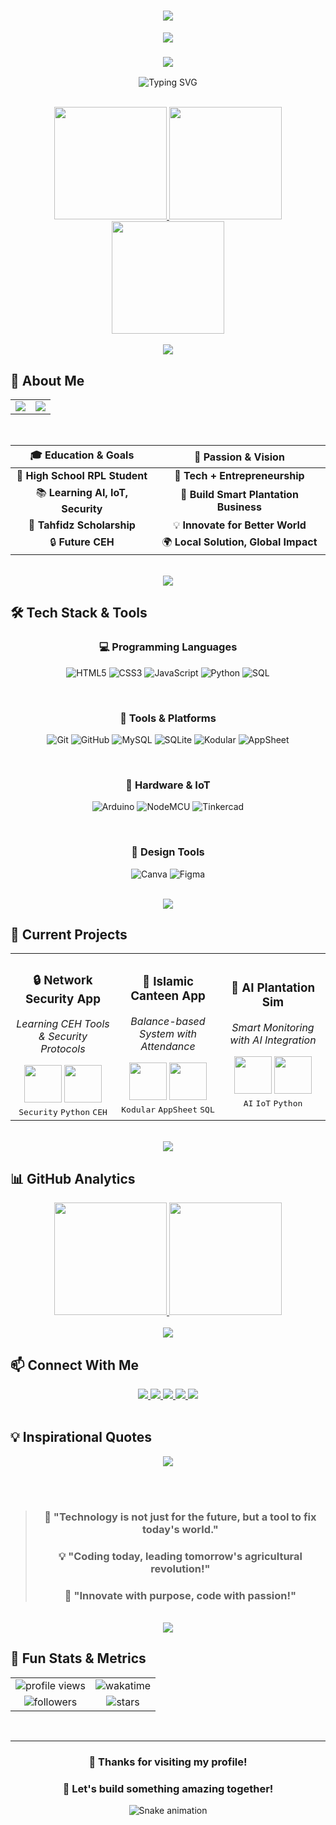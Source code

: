 <h1 align="center">
  <div align="center">
    <img src="https://readme-typing-svg.herokuapp.com/?font=Righteous&size=40&center=true&vCenter=true&width=500&height=70&duration=4000&lines=Hi+There!+👋;I'm+Muhammad+Ridho;" /> 
  </div>
</h1>

<div align="center">
  <img src="https://user-images.githubusercontent.com/73097560/115834477-dbab4500-a447-11eb-908a-139a6edaec5c.gif"/>
</div>

<h3 align="center">
  <img src="https://readme-typing-svg.herokuapp.com/?font=Righteous&size=30&center=true&vCenter=true&width=500&height=50&duration=4000&lines=🎓+Student;💻+Tech+Enthusiast;🔒+Future+CEH;🌱+AgriPreneur;🚀+Innovator;" />
</h3>

<div align="center">
  
  ![Typing SVG](https://readme-typing-svg.herokuapp.com?font=Fira+Code&weight=600&size=22&duration=3000&pause=500&color=00F72D&center=true&vCenter=true&width=600&lines=🚀+Building+Dreams+with+Code+and+Faith;📚+Tahfidz+Scholarship+in+Progress;🔐+Future+Certified+Ethical+Hacker;🤖+AI+%2B+Electronics+Lover;🌾+In+Love+with+Plantation+Business;💡+Tech+for+Better+Tomorrow)
  
</div>

<br/>

<div align="center">
  
  <!-- GitHub Stats with Animation -->
  <a href="[https://github.com/rid-cmyk/rid-cmyk)">
    <img height="180em" src="https://github-readme-stats.vercel.app/api?username=namakamu&show_icons=true&theme=radical&include_all_commits=true&count_private=true&border_radius=20&bg_color=30,0d0d0d,191970&title_color=fff&text_color=fff&icon_color=79ff97"/>
    <img height="180em" src="https://github-readme-stats.vercel.app/api/top-langs/?username=namakamu&layout=compact&langs_count=8&theme=radical&border_radius=20&bg_color=30,191970,0d0d0d&title_color=fff&text_color=fff"/>
  </a>
  
  <!-- GitHub Streak Stats -->
  <a href="https://git.io/streak-stats">
    <img height="180em" src="https://streak-stats.demolab.com?user=namakamu&theme=radical&border_radius=20&background=0D0D0D&ring=00FF00&fire=00FF00&currStreakLabel=00FF00"/>
  </a>
  
</div>

<br/>

<div align="center">
  <img src="https://user-images.githubusercontent.com/73097560/115834477-dbab4500-a447-11eb-908a-139a6edaec5c.gif"/>
</div>

## 🎯 About Me

<div align="center">

<!-- Animated Cards -->
<table>
  <tr>
    <td align="center" style="padding=0;width=50%">
      <img align="center" style="padding=0;" src="https://github-readme-stats.vercel.app/api/top-langs/?username=namakamu&layout=compact&theme=radical&hide_border=true&bg_color=0D1117&title_color=CE09EC&text_color=FFFFFF" />
    </td>
    <td align="center" style="padding=0;width=50%">
      <img align="center" style="padding=0;" src="https://github-readme-stats.vercel.app/api/pin/?username=namakamu&repo=network-security-app&theme=radical&hide_border=true&bg_color=0D1117&title_color=CE09EC&text_color=FFFFFF" />
    </td>
  </tr>
</table>

</div>

<br/>

<!-- Animated About Me Section -->
<div align="center">

| 🎓 Education & Goals | 🌟 Passion & Vision |
|:--------------------:|:-------------------:|
| 🏫 **High School RPL Student** | 🧠 **Tech + Entrepreneurship** |
| 📚 **Learning AI, IoT, Security** | 🌱 **Build Smart Plantation Business** |
| 🕋 **Tahfidz Scholarship** | 💡 **Innovate for Better World** |
| 🔒 **Future CEH** | 🌍 **Local Solution, Global Impact** |

</div>

<br/>

<div align="center">
  <img src="https://user-images.githubusercontent.com/73097560/115834477-dbab4500-a447-11eb-908a-139a6edaec5c.gif"/>
</div>

## 🛠️ Tech Stack & Tools

<div align="center">

<!-- Programming Languages -->
<h3>💻 Programming Languages</h3>

![HTML5](https://img.shields.io/badge/HTML5-E34F26?style=for-the-badge&logo=html5&logoColor=white&labelColor=black&color=E34F26)
![CSS3](https://img.shields.io/badge/CSS3-1572B6?style=for-the-badge&logo=css3&logoColor=white&labelColor=black&color=1572B6)
![JavaScript](https://img.shields.io/badge/JavaScript-F7DF1E?style=for-the-badge&logo=javascript&logoColor=black&labelColor=black&color=F7DF1E)
![Python](https://img.shields.io/badge/Python-3776AB?style=for-the-badge&logo=python&logoColor=white&labelColor=black&color=3776AB)
![SQL](https://img.shields.io/badge/SQL-4479A1?style=for-the-badge&logo=mysql&logoColor=white&labelColor=black&color=4479A1)

<br/>

<!-- Tools & Platforms -->
<h3>🔧 Tools & Platforms</h3>

![Git](https://img.shields.io/badge/Git-F05032?style=for-the-badge&logo=git&logoColor=white&labelColor=black&color=F05032)
![GitHub](https://img.shields.io/badge/GitHub-181717?style=for-the-badge&logo=github&logoColor=white&labelColor=black&color=181717)
![MySQL](https://img.shields.io/badge/MySQL-4479A1?style=for-the-badge&logo=mysql&logoColor=white&labelColor=black&color=4479A1)
![SQLite](https://img.shields.io/badge/SQLite-003B57?style=for-the-badge&logo=sqlite&logoColor=white&labelColor=black&color=003B57)
![Kodular](https://img.shields.io/badge/Kodular-00C4CC?style=for-the-badge&logo=android&logoColor=white&labelColor=black&color=00C4CC)
![AppSheet](https://img.shields.io/badge/AppSheet-4285F4?style=for-the-badge&logo=google&logoColor=white&labelColor=black&color=4285F4)

<br/>

<!-- Hardware & IoT -->
<h3>🔩 Hardware & IoT</h3>

![Arduino](https://img.shields.io/badge/Arduino-00979D?style=for-the-badge&logo=arduino&logoColor=white&labelColor=black&color=00979D)
![NodeMCU](https://img.shields.io/badge/NodeMCU-00C4CC?style=for-the-badge&logo=espressif&logoColor=white&labelColor=black&color=00C4CC)
![Tinkercad](https://img.shields.io/badge/Tinkercad-FF6F00?style=for-the-badge&logo=autodesk&logoColor=white&labelColor=black&color=FF6F00)

<br/>

<!-- Design -->
<h3>🎨 Design Tools</h3>

![Canva](https://img.shields.io/badge/Canva-00C4CC?style=for-the-badge&logo=canva&logoColor=white&labelColor=black&color=00C4CC)
![Figma](https://img.shields.io/badge/Figma-F24E1E?style=for-the-badge&logo=figma&logoColor=white&labelColor=black&color=F24E1E)

</div>

<br/>

<div align="center">
  <img src="https://user-images.githubusercontent.com/73097560/115834477-dbab4500-a447-11eb-908a-139a6edaec5c.gif"/>
</div>

## 🚀 Current Projects

<div align="center">

<!-- Animated Project Cards -->
<table>
  <tr>
    <td width="33%" align="center">
      <h3>🔒 Network Security App</h3>
      <p><em>Learning CEH Tools & Security Protocols</em></p>
      <img height="60" src="https://cdn.jsdelivr.net/gh/devicons/devicon/icons/linux/linux-original.svg" />
      <img height="60" src="https://cdn.jsdelivr.net/gh/devicons/devicon/icons/python/python-original.svg" />
      <br/>
      <kbd>Security</kbd> <kbd>Python</kbd> <kbd>CEH</kbd>
    </td>
    <td width="33%" align="center">
      <h3>📱 Islamic Canteen App</h3>
      <p><em>Balance-based System with Attendance</em></p>
      <img height="60" src="https://img.icons8.com/color/96/000000/android-os.png"/>
      <img height="60" src="https://cdn.jsdelivr.net/gh/devicons/devicon/icons/mysql/mysql-original.svg" />
      <br/>
      <kbd>Kodular</kbd> <kbd>AppSheet</kbd> <kbd>SQL</kbd>
    </td>
    <td width="33%" align="center">
      <h3>🌾 AI Plantation Sim</h3>
      <p><em>Smart Monitoring with AI Integration</em></p>
      <img height="60" src="https://cdn.jsdelivr.net/gh/devicons/devicon/icons/python/python-original.svg" />
      <img height="60" src="https://cdn.jsdelivr.net/gh/devicons/devicon/icons/arduino/arduino-original.svg" />
      <br/>
      <kbd>AI</kbd> <kbd>IoT</kbd> <kbd>Python</kbd>
    </td>
  </tr>
</table>

</div>

<br/>

<div align="center">
  <img src="https://user-images.githubusercontent.com/73097560/115834477-dbab4500-a447-11eb-908a-139a6edaec5c.gif"/>
</div>

## 📊 GitHub Analytics

<div align="center">

<!-- Activity Graph -->
<a href="https://github.com/namakamu">
  <img height="180em" src="https://github-readme-activity-graph.vercel.app/graph?username=namakamu&theme=react-dark&bg_color=0D1117&hide_border=true&area_color=00FF00&line=00FF00&point=FFFFFF&area=true"/>
</a>

<!-- Trophy -->
<a href="https://github.com/namakamu">
  <img height="180em" src="https://github-profile-trophy.vercel.app/?username=namakamu&theme=radical&no-frame=true&no-bg=false&margin-w=4&row=2&column=4"/>
</a>

</div>

<br/>

<div align="center">
  <img src="https://user-images.githubusercontent.com/73097560/115834477-dbab4500-a447-11eb-908a-139a6edaec5c.gif"/>
</div>

## 📫 Connect With Me

<div align="center">

<!-- Social Media with Animation -->
<a href="mailto:see.ridho@gmail.com">
  <img src="https://img.shields.io/badge/Gmail-D14836?style=for-the-badge&logo=gmail&logoColor=white&labelColor=black&color=D14836"/>
</a>
<a href="https://instagram.com/uyyridho">
  <img src="https://img.shields.io/badge/Instagram-E4405F?style=for-the-badge&logo=instagram&logoColor=white&labelColor=black&color=E4405F"/>
</a>
<a href="https://linkedin.com/in/yourprofile">
  <img src="https://img.shields.io/badge/LinkedIn-0077B5?style=for-the-badge&logo=linkedin&logoColor=white&labelColor=black&color=0077B5"/>
</a>
<a href="https://twitter.com/yourprofile">
  <img src="https://img.shields.io/badge/Twitter-1DA1F2?style=for-the-badge&logo=twitter&logoColor=white&labelColor=black&color=1DA1F2"/>
</a>
<a href="https://yourportfolio.com">
  <img src="https://img.shields.io/badge/Portfolio-000000?style=for-the-badge&logo=About.me&logoColor=white&labelColor=black&color=000000"/>
</a>

</div>

<br/>

## 💡 Inspirational Quotes

<div align="center">

<!-- Random Quotes -->
<img src="https://quotes-github-readme.vercel.app/api?type=horizontal&theme=radical"/>

<br/><br/>

> ### 🌟 **"Technology is not just for the future, but a tool to fix today's world."** 
> 
> ### 💡 **"Coding today, leading tomorrow's agricultural revolution!"**
> 
> ### 🚀 **"Innovate with purpose, code with passion!"**

</div>

<br/>

<div align="center">
  <img src="https://user-images.githubusercontent.com/73097560/115834477-dbab4500-a447-11eb-908a-139a6edaec5c.gif"/>
</div>

## 🎉 Fun Stats & Metrics

<div align="center">

<!-- Fun Metrics -->
<table>
  <tr>
    <td align="center">
      <img src="https://komarev.com/ghpvc/?username=namakamu&label=Profile%20Views&color=0e75b6&style=flat" alt="profile views" />
    </td>
    <td align="center">
      <img src="https://wakatime.com/badge/user/yourusername.svg" alt="wakatime" />
    </td>
  </tr>
  <tr>
    <td align="center">
      <img src="https://img.shields.io/github/followers/namakamu?label=Followers&style=social" alt="followers" />
    </td>
    <td align="center">
      <img src="https://img.shields.io/github/stars/namakamu?label=Stars&style=social" alt="stars" />
    </td>
  </tr>
</table>

</div>

<br/>

---

<div align="center">

### 🎯 **Thanks for visiting my profile!** 
### 🌟 **Let's build something amazing together!**

![Snake animation](https://github.com/namakamu/namakamu/blob/output/github-contribution-grid-snake.svg)

</div>
